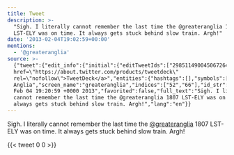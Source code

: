 ```yaml
---
title: Tweet
description: >-
  "Sigh. I literally cannot remember the last time the @greateranglia 1807
  LST-ELY was on time. It always gets stuck behind slow train. Argh!"
date: '2013-02-04T19:02:59+00:00'
mentions:
  - '@greateranglia'
source: >-
  {"tweet":{"edit_info":{"initial":{"editTweetIds":["298511490045067264"],"editableUntil":"2013-02-04T20:20:59.959Z","editsRemaining":"5","isEditEligible":true}},"retweeted":false,"source":"<a
  href=\"https://about.twitter.com/products/tweetdeck\"
  rel=\"nofollow\">TweetDeck</a>","entities":{"hashtags":[],"symbols":[],"user_mentions":[{"name":"Greater
  Anglia","screen_name":"greateranglia","indices":["52","66"],"id_str":"157996395","id":"157996395"}],"urls":[]},"display_text_range":["0","138"],"favorite_count":"0","id_str":"298511490045067264","truncated":false,"retweet_count":"0","id":"298511490045067264","created_at":"Mon
  Feb 04 19:20:59 +0000 2013","favorited":false,"full_text":"Sigh. I literally
  cannot remember the last time the @greateranglia 1807 LST-ELY was on time. It
  always gets stuck behind slow train. Argh!","lang":"en"}}
---
```

Sigh. I literally cannot remember the last time the [@greateranglia](https://twitter.com/@greateranglia) 1807 LST-ELY was on time. It always gets stuck behind slow train. Argh!
    
{{< tweet 0 0 >}}
    
